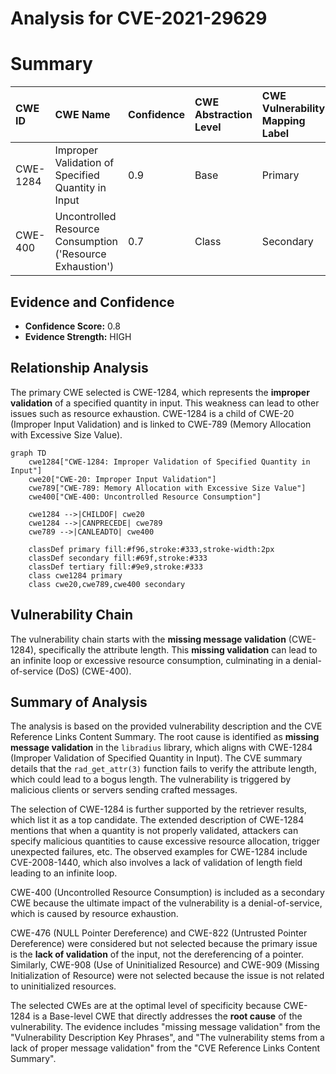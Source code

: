 # Analysis for CVE-2021-29629

# Summary
| CWE ID    | CWE Name                                                        | Confidence | CWE Abstraction Level | CWE Vulnerability Mapping Label | CWE-Vulnerability Mapping Notes |
| :--------- | :-------------------------------------------------------------- | :--------- | :-------------------- | :------------------------------ | :------------------------------ |
| CWE-1284  | Improper Validation of Specified Quantity in Input            | 0.9        | Base                  | Primary                         | Allowed                       |
| CWE-400 |Uncontrolled Resource Consumption ('Resource Exhaustion') | 0.7        | Class                  | Secondary                         | Allowed                       |

## Evidence and Confidence

*   **Confidence Score:** 0.8
*   **Evidence Strength:** HIGH

## Relationship Analysis
The primary CWE selected is CWE-1284, which represents the **improper validation** of a specified quantity in input. This weakness can lead to other issues such as resource exhaustion. CWE-1284 is a child of CWE-20 (Improper Input Validation) and is linked to CWE-789 (Memory Allocation with Excessive Size Value).

```mermaid
graph TD
    cwe1284["CWE-1284: Improper Validation of Specified Quantity in Input"]
    cwe20["CWE-20: Improper Input Validation"]
    cwe789["CWE-789: Memory Allocation with Excessive Size Value"]
    cwe400["CWE-400: Uncontrolled Resource Consumption"]
    
    cwe1284 -->|CHILDOF| cwe20
    cwe1284 -->|CANPRECEDE| cwe789
    cwe789 -->|CANLEADTO| cwe400
    
    classDef primary fill:#f96,stroke:#333,stroke-width:2px
    classDef secondary fill:#69f,stroke:#333
    classDef tertiary fill:#9e9,stroke:#333
    class cwe1284 primary
    class cwe20,cwe789,cwe400 secondary
```

## Vulnerability Chain
The vulnerability chain starts with the **missing message validation** (CWE-1284), specifically the attribute length. This **missing validation** can lead to an infinite loop or excessive resource consumption, culminating in a denial-of-service (DoS) (CWE-400).

## Summary of Analysis
The analysis is based on the provided vulnerability description and the CVE Reference Links Content Summary. The root cause is identified as **missing message validation** in the `libradius` library, which aligns with CWE-1284 (Improper Validation of Specified Quantity in Input). The CVE summary details that the `rad_get_attr(3)` function fails to verify the attribute length, which could lead to a bogus length. The vulnerability is triggered by malicious clients or servers sending crafted messages.

The selection of CWE-1284 is further supported by the retriever results, which list it as a top candidate. The extended description of CWE-1284 mentions that when a quantity is not properly validated, attackers can specify malicious quantities to cause excessive resource allocation, trigger unexpected failures, etc. The observed examples for CWE-1284 include CVE-2008-1440, which also involves a lack of validation of length field leading to an infinite loop.

CWE-400 (Uncontrolled Resource Consumption) is included as a secondary CWE because the ultimate impact of the vulnerability is a denial-of-service, which is caused by resource exhaustion.

CWE-476 (NULL Pointer Dereference) and CWE-822 (Untrusted Pointer Dereference) were considered but not selected because the primary issue is the **lack of validation** of the input, not the dereferencing of a pointer. Similarly, CWE-908 (Use of Uninitialized Resource) and CWE-909 (Missing Initialization of Resource) were not selected because the issue is not related to uninitialized resources.

The selected CWEs are at the optimal level of specificity because CWE-1284 is a Base-level CWE that directly addresses the **root cause** of the vulnerability.
The evidence includes "missing message validation" from the "Vulnerability Description Key Phrases", and "The vulnerability stems from a lack of proper message validation" from the "CVE Reference Links Content Summary".